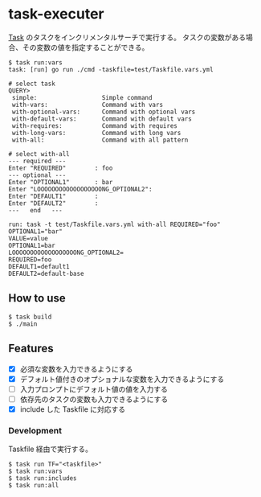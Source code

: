 # task-executer

[Task](https://taskfile.dev/) のタスクをインクリメンタルサーチで実行する。
タスクの変数がある場合、その変数の値を指定することができる。

```shell
$ task run:vars
task: [run] go run ./cmd -taskfile=test/Taskfile.vars.yml

# select task
QUERY>
 simple:                  Simple command                                                                                                                                                                                                                   
 with-vars:               Command with vars
 with-optional-vars:      Command with optional vars
 with-default-vars:       Command with default vars
 with-requires:           Command with requires
 with-long-vars:          Command with long vars
 with-all:                Command with all pattern

# select with-all
--- required ---
Enter "REQUIRED"        : foo
--- optional ---
Enter "OPTIONAL1"       : bar
Enter "LOOOOOOOOOOOOOOOOOONG_OPTIONAL2": 
Enter "DEFAULT1"        : 
Enter "DEFAULT2"        : 
---   end   ---

run: task -t test/Taskfile.vars.yml with-all REQUIRED="foo" OPTIONAL1="bar"
VALUE=value
OPTIONAL1=bar
LOOOOOOOOOOOOOOOOOONG_OPTIONAL2=
REQUIRED=foo
DEFAULT1=default1
DEFAULT2=default-base
```

## How to use

```shell
$ task build
$ ./main
```

## Features

- [x] 必須な変数を入力できるようにする
- [x] デフォルト値付きのオプショナルな変数を入力できるようにする
- [ ] 入力プロンプトにデフォルト値の値を入力する
- [ ] 依存先のタスクの変数も入力できるようにする
- [x] include した Taskfile に対応する

### Development

Taskfile 経由で実行する。

```shell
$ task run TF="<taskfile>"
$ task run:vars
$ task run:includes
$ task run:all
```
